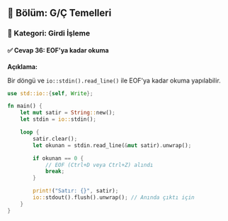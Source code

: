## 📘 Bölüm: G/Ç Temelleri  
### 🔹 Kategori: Girdi İşleme  
#### ✅ Cevap 36: EOF'ya kadar okuma

**Açıklama:**

Bir döngü ve `io::stdin().read_line()` ile EOF'ya kadar okuma yapılabilir.

```rust
use std::io::{self, Write};

fn main() {
    let mut satir = String::new();
    let stdin = io::stdin();

    loop {
        satir.clear();
        let okunan = stdin.read_line(&mut satir).unwrap();

        if okunan == 0 {
            // EOF (Ctrl+D veya Ctrl+Z) alındı
            break;
        }

        print!("Satır: {}", satir);
        io::stdout().flush().unwrap(); // Anında çıktı için
    }
}

```
